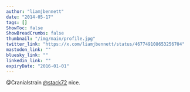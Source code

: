 ```yaml
---
author: "liamjbennett"
date: "2014-05-17"
tags: []
ShowToc: false
ShowBreadCrumbs: false
thumbnail: "/img/main/profile.jpg"
twitter_link: "https://x.com/liamjbennett/status/467749108653256704"
mastodon_link: ""
bluesky_link: ""
linkedin_link: ""
expiryDate: "2016-01-01"
---
```


@Cranialstrain [@stack72](https://x.com/stack72) nice.

